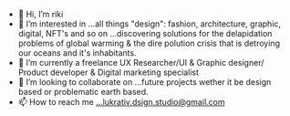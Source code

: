 - 👋 Hi, I’m riki
- 👀 I’m interested in ...all things "design": fashion, architecture, graphic, digital, NFT's and so on ...discovering solutions for the delapidation problems of global warming & the dire polution crisis that is detroying our oceans and it's inhabitants. 
- 🌱 I’m currently a freelance UX Researcher/UI & Graphic designer/ Product developer & Digital marketing specialist
- 💞️ I’m looking to collaborate on ...future projects wether it be design based or problematic earth based.
- 📫 How to reach me ...lukrativ.dsign.studio@gmail.com

<!---
lukrativ-dsign-studio is a ✨ special ✨ repository because its `README.md` (this file) appears on your GitHub profile.
You can click the Preview link to take a look at your changes.
--->
